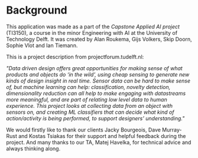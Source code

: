 
# Background

This application was made as a part of the _Capstone Applied AI project_ (TI3150), a course in the minor Engineering with AI at the University of Technology Delft. 
It was created by Alan Roukema, Gijs Volkers, Skip Doorn, Sophie Vlot and Ian Tiemann.

This is a project description from projectforum.tudelft.nl:

_"Data driven design offers great opportunities for making sense of what products and objects do ‘in the wild’, using cheap sensing to generate new kinds of design insight in real time. Sensor data can be hard to make sense of, but machine learning can help: classification, novelty detection, dimensionality reduction can all help to make engaging with datastreams more meaningful, and are part of relating low level data to human experience. This project looks at collecting data from an object with sensors on, and creating ML classifiers that can decide what kind of action/activity is being performed, to support designers’ understanding."_

We would firstly like to thank our clients Jacky Bourgeois, Dave Murray-Rust and Kostas Tsiakas for their support and helpful feedback during the project. And many thanks to our TA, Matej Havelka, for technical advice and always thinking along.

